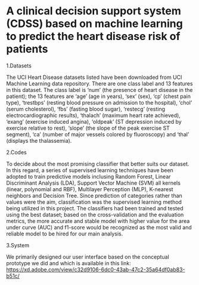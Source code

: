# A clinical decision support system (CDSS) based on machine learning to predict the heart disease risk of patients 

1.Datasets

The UCI Heart Disease datasets listed have been downloaded from UCI Machine Learning data repository. There are one class label and 13 features in this dataset. The class label is ‘num’ (the presence of heart disease in the patient); the 13 features are ‘age’ (age in years), ‘sex’ (sex), ‘cp’ (chest pain type), ‘trestbps’ (resting blood pressure on admission to the hospital), ‘chol’ (serum cholesterol), ‘fbs’ (fasting blood sugar), ‘restecg’ (resting electrocardiographic results), ‘thalach’ (maximum heart rate achieved), ‘exang’ (exercise induced angina), ‘oldpeak’ (ST depression induced by exercise relative to rest), ‘slope’ (the slope of the peak exercise ST segment), ‘ca’ (number of major vessels colored by fluoroscopy) and ‘thal’ (displays the thalassemia).

2.Codes

To decide about the most promising classifier that better suits our dataset. In this regard, a series of supervised learning techniques have been adopted to train predictive models inclusing Random Forest, Linear Discriminant Analysis (LDA), Support Vector Machine (SVM) all kernels (linear, polynomial and RBF), Multilayer Perception (MLP), K-nearest neighbors and Decision Tree. Since prediction of categories rather than values were the aim, classification was the supervised learning method being utilized in this project. The classifiers had been trained and tested using the best dataset; based on the cross-validation and the evaluation metrics, the more accurate and stable model with higher value for the area under curve (AUC) and f1-score would be recognized as the most valid and reliable model to be hired for our main analysis.

3.System

We primarily designed our user interface based on the conceptual prototype we did and which is available in this link: https://xd.adobe.com/view/c32d9106-6dc0-43ab-47c2-35a64df0ab83-b51c/ 
